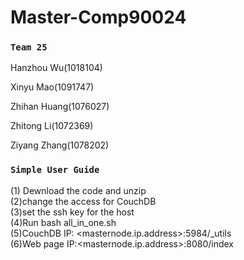 # Master-Comp90024
### `Team 25`

Hanzhou Wu(1018104)

Xinyu Mao(1091747)

Zhihan Huang(1076027)

Zhitong Li(1072369)

Ziyang Zhang(1078202)


### `Simple User Guide`
(1) Dewnload the code and unzip\
(2)change the access for CouchDB\
(3)set the ssh key for the host\
(4)Run bash all_in_one.sh\
(5)CouchDB IP: <masternode.ip.address>:5984/_utils \
(6)Web page IP:<masternode.ip.address>:8080/index
